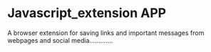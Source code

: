 # Javascript_extension APP
A browser extension for saving links and important messages from webpages and social media.............
